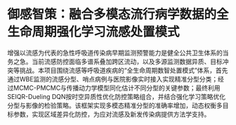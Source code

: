 # 御感智策：融合多模态流行病学数据的全生命周期强化学习流感处置模式

增强以流感为代表的急性呼吸道传染病早期监测预警能力是健全公共卫生体系的当务之急。当前流感防控面临多谱系叠加跨区流动，以及多源监测数据异质、目标冲突等挑战。本项目围绕流感等呼吸道疾病的“全生命周期数智处置模式”体系，首先通过WBE监测的流感分型、哨点病例与医院影像实时接入实现精准分型分类；经过MCMC-PMCMC与传播动力学模型同化估计不同分型的关键参数；最终利用SEIQR-Dueling DQN按时空异质性优化防控策略组合，并结合强化学习策略优化分型与影像的检验策略。该框架实现多模态精准分型的准确率增加，动态权衡多目标参数，实现区域差异化防控，为应对流感及新发传染病提供方法学支持。